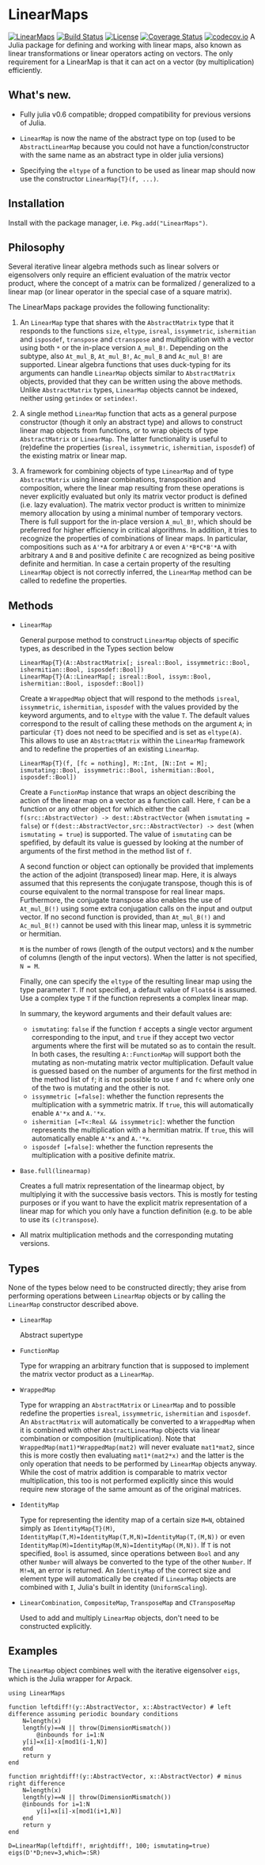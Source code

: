 # LinearMaps

[![LinearMaps](http://pkg.julialang.org/badges/LinearMaps_0.6.svg)](http://pkg.julialang.org/?pkg=LinearMaps)
[![Build Status](https://travis-ci.org/Jutho/LinearMaps.jl.svg?branch=master)](https://travis-ci.org/Jutho/LinearMaps.jl)
[![License](http://img.shields.io/badge/license-MIT-brightgreen.svg?style=flat)](LICENSE.md)
[![Coverage Status](https://coveralls.io/repos/github/Jutho/LinearMaps.jl/badge.svg?branch=master)](https://coveralls.io/github/Jutho/LinearMaps.jl?branch=master)
[![codecov.io](http://codecov.io/github/Jutho/LinearMaps.jl/coverage.svg?branch=master)](http://codecov.io/github/Jutho/LinearMaps.jl?branch=master)
A Julia package for defining and working with linear maps, also known as linear transformations or linear operators acting on vectors. The only requirement for a LinearMap is that it can act on a vector (by multiplication) efficiently.

## What's new.
*   Fully julia v0.6 compatible; dropped compatibility for previous versions of Julia.

*   `LinearMap` is now the name of the abstract type on top (used to be `AbstractLinearMap` because you could not have a function/constructor with the same name as an abstract type in older julia versions)

*   Specifying the `eltype` of a function to be used as linear map should now use the constructor `LinearMap{T}(f, ...)`.

## Installation

Install with the package manager, i.e. `Pkg.add("LinearMaps")`.

## Philosophy

Several iterative linear algebra methods such as linear solvers or eigensolvers only require an efficient evaluation of the matrix vector product, where the concept of a matrix can be formalized / generalized to a linear map (or linear operator in the special case of a square matrix).

The LinearMaps package provides the following functionality:

1.  An `LinearMap` type that shares with the `AbstractMatrix` type that it responds to the functions `size`, `eltype`, `isreal`, `issymmetric`, `ishermitian` and `isposdef`, `transpose` and `ctranspose` and multiplication with a vector using both `*` or the in-place version `A_mul_B!`. Depending on the subtype, also `At_mul_B`, `At_mul_B!`, `Ac_mul_B` and `Ac_mul_B!` are supported. Linear algebra functions that uses duck-typing for its arguments can handle `LinearMap` objects similar to `AbstractMatrix` objects, provided that they can be written using the above methods. Unlike `AbstractMatrix` types, `LinearMap` objects cannot be indexed, neither using `getindex` or `setindex!`.

2.  A single method `LinearMap` function that acts as a general purpose constructor (though it only an abstract type) and allows to construct linear map objects from functions, or to wrap objects of type `AbstractMatrix` or `LinearMap`. The latter functionality is useful to (re)define the properties (`isreal`, `issymmetric`, `ishermitian`, `isposdef`) of the existing matrix or linear map.

3.  A framework for combining objects of type `LinearMap` and of type `AbstractMatrix` using linear combinations, transposition and composition, where the  linear map resulting from these operations is never explicitly evaluated but only its matrix vector product is defined (i.e. lazy evaluation). The matrix vector product is written to minimize memory allocation by using a minimal number of temporary vectors. There is full support for the in-place version `A_mul_B!`, which should be preferred for higher efficiency in critical algorithms. In addition, it tries to recognize the properties of combinations of linear maps. In particular, compositions such as `A'*A` for arbitrary `A` or even `A'*B*C*B'*A` with arbitrary `A` and `B` and positive definite `C` are recognized as being positive definite and hermitian. In case a certain property of the resulting `LinearMap` object is not correctly inferred, the `LinearMap` method can be called to redefine the properties.

## Methods

*   `LinearMap`

    General purpose method to construct `LinearMap` objects of specific types, as described in the Types section below

    ```
    LinearMap{T}(A::AbstractMatrix[; isreal::Bool, issymmetric::Bool, ishermitian::Bool, isposdef::Bool])
    LinearMap{T}(A::LinearMap[; isreal::Bool, issym::Bool, ishermitian::Bool, isposdef::Bool])
    ```

    Create a `WrappedMap` object that will respond to the methods `isreal`, `issymmetric`, `ishermitian`, `isposdef` with the values provided by the keyword arguments, and to `eltype` with the value `T`. The default values correspond to the result of calling these methods on the argument `A`; in particular `{T}` does not need to be specified and is set as `eltype(A)`. This allows to use an `AbstractMatrix` within the `LinearMap` framework and to redefine the properties of an existing `LinearMap`.

    ```
    LinearMap{T}(f, [fc = nothing], M::Int, [N::Int = M]; ismutating::Bool, issymmetric::Bool, ishermitian::Bool, isposdef::Bool])
    ```

    Create a `FunctionMap` instance that wraps an object describing the action of the linear map on a vector as a function call. Here, `f` can be a function or any other object for which either the call `f(src::AbstractVector) -> dest::AbstractVector` (when `ismutating = false`) or `f(dest::AbstractVector,src::AbstractVector) -> dest` (when `ismutating = true`) is supported. The value of `ismutating` can be spefified, by default its value is guessed by looking at the number of arguments of the first method in the method list of `f`.

    A second function or object can optionally be provided that implements the action of the adjoint (transposed) linear map. Here, it is always assumed that this represents the conjugate transpose, though this is of course equivalent to the normal transpose for real linear maps. Furthermore, the conjugate transpose also enables the use of `At_mul_B(!)` using some extra conjugation calls on the input and output vector. If no second function is provided, than `At_mul_B(!)` and `Ac_mul_B(!)` cannot be used with this linear map, unless it is symmetric or hermitian.

    `M` is the number of rows (length of the output vectors) and `N` the number of columns (length of the input vectors). When the latter is not specified, `N = M`.

    Finally, one can specify the `eltype` of the resulting linear map using the type parameter `T`. If not specified, a default value of `Float64` is assumed. Use a complex type `T` if the function represents a complex linear map.

    In summary, the keyword arguments and their default values are:

    *   `ismutating`: `false` if the function `f` accepts a single vector argument corresponding to the input, and `true` if they accept two vector arguments where the first will be mutated so as to contain the result. In both cases, the resulting `A::FunctionMap` will support both the mutating as non-mutating matrix vector multiplication. Default value is guessed based on the number of arguments for the first method in the method list of `f`; it is not possible to use `f` and `fc` where only one of the two is mutating and the other is not.
    *   `issymmetric [=false]`: whether the function represents the multiplication with a symmetric matrix. If `true`, this will automatically enable `A'*x` and `A.'*x`.
    *   `ishermitian [=T<:Real && issymmetric]`: whether the function represents the multiplication with a hermitian matrix. If `true`, this will automatically enable `A'*x` and `A.'*x`.
    *   `isposdef [=false]`: whether the function represents the multiplication with a positive definite matrix.

*   `Base.full(linearmap)`

    Creates a full matrix representation of the linearmap object, by multiplying it with the successive basis vectors. This is mostly for testing purposes or if you want to have the explicit matrix representation of a linear map for which you only have a function definition (e.g. to be able to use its `(c)transpose`).

*   All matrix multiplication methods and the corresponding mutating versions.

## Types

None of the types below need to be constructed directly; they arise from performing operations between `LinearMap` objects or by calling the `LinearMap` constructor described above.

*   `LinearMap`

    Abstract supertype

*   `FunctionMap`

    Type for wrapping an arbitrary function that is supposed to implement the matrix vector product as a `LinearMap`.

*   `WrappedMap`

    Type for wrapping an `AbstractMatrix` or `LinearMap` and to possible redefine the properties `isreal`, `issymmetric`, `ishermitian` and `isposdef`. An `AbstractMatrix` will automatically be converted to a `WrappedMap` when it is combined with other `AbstractLinearMap` objects via linear combination or composition (multiplication). Note that `WrappedMap(mat1)*WrappedMap(mat2)` will never evaluate `mat1*mat2`, since this is more costly then evaluating `mat1*(mat2*x)` and the latter is the only operation that needs to be performed by `LinearMap` objects anyway. While the cost of matrix addition is comparable to matrix vector multiplication, this too is not performed explicitly since this would require new storage of the same amount as of the original matrices.

*   `IdentityMap`

    Type for representing the identity map of a certain size `M=N`, obtained simply as `IdentityMap{T}(M)`, `IdentityMap(T,M)=IdentityMap(T,M,N)=IdentityMap(T,(M,N))` or even `IdentityMap(M)=IdentityMap(M,N)=IdentityMap((M,N))`. If `T` is not specified, `Bool` is assumed, since operations between `Bool` and any other `Number` will always be converted to the type of the other `Number`. If `M!=N`, an error is returned. An `IdentityMap` of the correct size and element type will automatically be created if `LinearMap` objects are combined with `I`, Julia's built in identity (`UniformScaling`).

*   `LinearCombination`, `CompositeMap`, `TransposeMap` and `CTransposeMap`

    Used to add and multiply `LinearMap` objects, don't need to be constructed explicitly.

## Examples

The `LinearMap` object combines well with the iterative eigensolver `eigs`, which is the Julia wrapper for Arpack.

```
using LinearMaps

function leftdiff!(y::AbstractVector, x::AbstractVector) # left difference assuming periodic boundary conditions
    N=length(x)
    length(y)==N || throw(DimensionMismatch())
        @inbounds for i=1:N
    y[i]=x[i]-x[mod1(i-1,N)]
    end
    return y
end

function mrightdiff!(y::AbstractVector, x::AbstractVector) # minus right difference
    N=length(x)
    length(y)==N || throw(DimensionMismatch())
    @inbounds for i=1:N
        y[i]=x[i]-x[mod1(i+1,N)]
    end
    return y
end

D=LinearMap(leftdiff!, mrightdiff!, 100; ismutating=true)
eigs(D'*D;nev=3,which=:SR)
```
